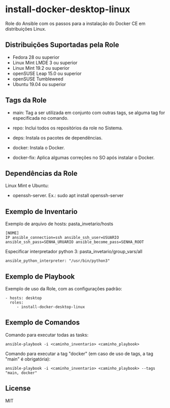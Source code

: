 install-docker-desktop-linux
=========

Role do Ansible com os passos para a instalação do Docker CE em distribuições Linux.

Distribuições Suportadas pela Role
------------

- Fedora 28 ou superior
- Linux Mint LMDE 3 ou superior
- Linux Mint 19.2 ou superior
- openSUSE Leap 15.0 ou superior
- openSUSE Tumbleweed
- Ubuntu 19.04 ou superior


Tags da Role 
--------------

- main: Tag a ser utilizada em conjunto com outras tags, se alguma tag for especificada no comando.
  
- repo: Inclui todos os repositórios da role no Sistema.
- deps: Instala os pacotes de dependências.

- docker: Instala o Docker.
- docker-fix: Aplica algumas correções no SO após instalar o Docker.


Dependências da Role 
--------------

Linux Mint e Ubuntu:

- openssh-server. Ex.: sudo apt install openssh-server


Exemplo de Inventario
----------------

Exemplo de arquivo de hosts: pasta_invetario/hosts

    [NOME]
    IP ansible_connection=ssh ansible_ssh_user=USUARIO ansible_ssh_pass=SENHA_URUARIO ansible_become_pass=SENHA_ROOT


Especificar interpretador python 3: pasta_invetario/group_vars/all

    ansible_python_interpreter: "/usr/bin/python3"


Exemplo de Playbook
----------------

Exemplo de uso da Role, com as configurações padrão:

    - hosts: desktop
      roles:
         - install-docker-desktop-linux


Exemplo de Comandos
----------------

Comando para executar todas as tasks:

    ansible-playbook -i <caminho_inventario> <caminho_playbook>

Comando para executar a tag "docker" (em caso de uso de tags, a tag "main" é obrigatória):

    ansible-playbook -i <caminho_inventario> <caminho_playbook> --tags "main, docker"


License
-------

MIT